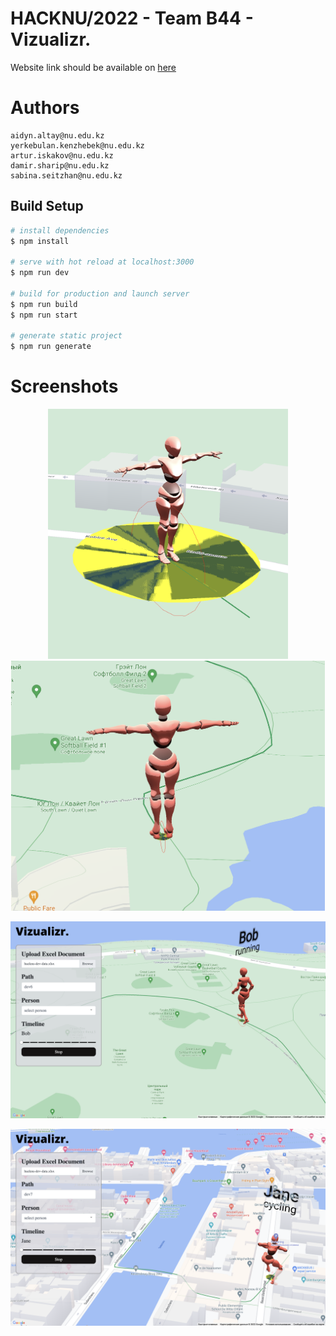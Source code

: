 # HACKNU/2022 - Team B44 - Vizualizr.

Website link should be available on <a href="walrus-app-x2l33.ondigitalocean.app.">here</a>

# Authors

```
aidyn.altay@nu.edu.kz
yerkebulan.kenzhebek@nu.edu.kz
artur.iskakov@nu.edu.kz
damir.sharip@nu.edu.kz
sabina.seitzhan@nu.edu.kz
```

## Build Setup

```bash
# install dependencies
$ npm install

# serve with hot reload at localhost:3000
$ npm run dev

# build for production and launch server
$ npm run build
$ npm run start

# generate static project
$ npm run generate
```

# Screenshots

<p align="center">
    <img src="/img/screenshot1.png" height="400"/>
    <img src="/img/screenshot2.png" height="400"/>
</p>

<p align="center">
    <img src="/img/screenshot3.png"/>
</p>

<p align="center">
    <img src="/img/screenshot4.png"/>
</p>